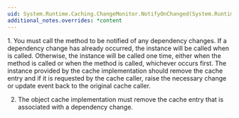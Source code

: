 ```yaml
---
uid: System.Runtime.Caching.ChangeMonitor.NotifyOnChanged(System.Runtime.Caching.OnChangedCallback)
additional_notes.overrides: *content
---
```


<p>1.  You must call the <xref href="System.Runtime.Caching.ChangeMonitor.NotifyOnChanged(System.Runtime.Caching.OnChangedCallback)"></xref> method to be notified of any dependency changes. If a dependency change has already occurred, the <xref href="System.Runtime.Caching.OnChangedCallback"></xref> instance will be called when <xref href="System.Runtime.Caching.ChangeMonitor.NotifyOnChanged(System.Runtime.Caching.OnChangedCallback)"></xref> is called. Otherwise, the <xref href="System.Runtime.Caching.OnChangedCallback"></xref> instance will be called one time, either when the <xref href="System.Runtime.Caching.ChangeMonitor.OnChanged(System.Object)"></xref> method is called or when the <xref href="System.Runtime.Caching.ChangeMonitor.Dispose"></xref> method is called, whichever occurs first. The <xref href="System.Runtime.Caching.OnChangedCallback"></xref> instance provided by the cache implementation should remove the cache entry and if it is requested by the cache caller, raise the necessary change or update event back to the original cache caller.  
  
2.  The object cache implementation must remove the cache entry that is associated with a dependency change.</p>


